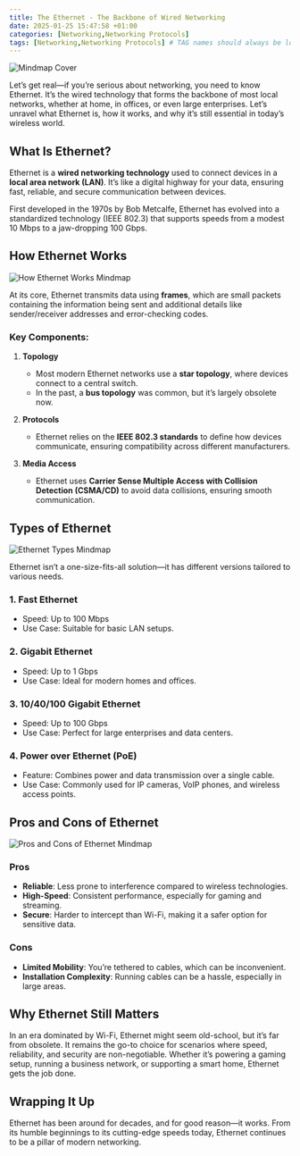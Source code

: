 ```yaml
---
title: The Ethernet - The Backbone of Wired Networking
date: 2025-01-25 15:47:58 +01:00
categories: [Networking,Networking Protocols]
tags: [Networking,Networking Protocols] # TAG names should always be lowercase
---
```


![Mindmap Cover](https://raw.githubusercontent.com/secusavvy/secusavvy.github.io/refs/heads/master/assets/Posts_img/Networking/13/The%20Ethernet.png)  

Let’s get real—if you’re serious about networking, you need to know Ethernet. It’s the wired technology that forms the backbone of most local networks, whether at home, in offices, or even large enterprises. Let’s unravel what Ethernet is, how it works, and why it’s still essential in today’s wireless world.  

## What Is Ethernet?  

Ethernet is a **wired networking technology** used to connect devices in a **local area network (LAN)**. It’s like a digital highway for your data, ensuring fast, reliable, and secure communication between devices.  

First developed in the 1970s by Bob Metcalfe, Ethernet has evolved into a standardized technology (IEEE 802.3) that supports speeds from a modest 10 Mbps to a jaw-dropping 100 Gbps.  

## How Ethernet Works  

![How Ethernet Works Mindmap](https://raw.githubusercontent.com/secusavvy/secusavvy.github.io/refs/heads/master/assets/Posts_img/Networking/13/How%20Ethernet%20Works.png)  

At its core, Ethernet transmits data using **frames**, which are small packets containing the information being sent and additional details like sender/receiver addresses and error-checking codes.  

### Key Components:  

1. **Topology**  
   - Most modern Ethernet networks use a **star topology**, where devices connect to a central switch.  
   - In the past, a **bus topology** was common, but it’s largely obsolete now.  

2. **Protocols**  
   - Ethernet relies on the **IEEE 802.3 standards** to define how devices communicate, ensuring compatibility across different manufacturers.  

3. **Media Access**  
   - Ethernet uses **Carrier Sense Multiple Access with Collision Detection (CSMA/CD)** to avoid data collisions, ensuring smooth communication.  

## Types of Ethernet  

![Ethernet Types Mindmap](https://raw.githubusercontent.com/secusavvy/secusavvy.github.io/refs/heads/master/assets/Posts_img/Networking/13/Types%20of%20Ethernet.png)  

Ethernet isn’t a one-size-fits-all solution—it has different versions tailored to various needs.  

### 1. **Fast Ethernet**  
   - Speed: Up to 100 Mbps  
   - Use Case: Suitable for basic LAN setups.  

### 2. **Gigabit Ethernet**  
   - Speed: Up to 1 Gbps  
   - Use Case: Ideal for modern homes and offices.  

### 3. **10/40/100 Gigabit Ethernet**  
   - Speed: Up to 100 Gbps  
   - Use Case: Perfect for large enterprises and data centers.  

### 4. **Power over Ethernet (PoE)**  
   - Feature: Combines power and data transmission over a single cable.  
   - Use Case: Commonly used for IP cameras, VoIP phones, and wireless access points.  

## Pros and Cons of Ethernet  

![Pros and Cons of Ethernet Mindmap](https://raw.githubusercontent.com/secusavvy/secusavvy.github.io/refs/heads/master/assets/Posts_img/Networking/13/Pros%20and%20Cons.png)  

### Pros  
- **Reliable**: Less prone to interference compared to wireless technologies.  
- **High-Speed**: Consistent performance, especially for gaming and streaming.  
- **Secure**: Harder to intercept than Wi-Fi, making it a safer option for sensitive data.  

### Cons  
- **Limited Mobility**: You’re tethered to cables, which can be inconvenient.  
- **Installation Complexity**: Running cables can be a hassle, especially in large areas.  

## Why Ethernet Still Matters  

In an era dominated by Wi-Fi, Ethernet might seem old-school, but it’s far from obsolete. It remains the go-to choice for scenarios where speed, reliability, and security are non-negotiable. Whether it’s powering a gaming setup, running a business network, or supporting a smart home, Ethernet gets the job done.  

## Wrapping It Up  

Ethernet has been around for decades, and for good reason—it works. From its humble beginnings to its cutting-edge speeds today, Ethernet continues to be a pillar of modern networking.  
